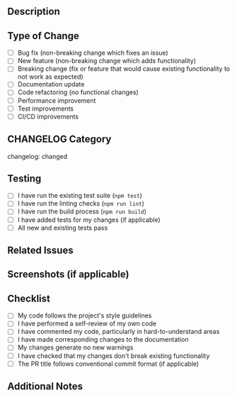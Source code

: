 ## Description

<!-- Provide a brief description of the changes in this PR -->

## Type of Change

<!-- Mark the relevant option with an "x" -->

- [ ] Bug fix (non-breaking change which fixes an issue)
- [ ] New feature (non-breaking change which adds functionality)
- [ ] Breaking change (fix or feature that would cause existing functionality to not work as expected)
- [ ] Documentation update
- [ ] Code refactoring (no functional changes)
- [ ] Performance improvement
- [ ] Test improvements
- [ ] CI/CD improvements

## CHANGELOG Category

<!-- Specify which section this change should be added to in the CHANGELOG -->
<!-- Use format: "changelog: <section>" where section is one of: added, fixed, changed, removed -->

changelog: changed

## Testing

<!-- Describe the tests you ran to verify your changes -->

- [ ] I have run the existing test suite (`npm test`)
- [ ] I have run the linting checks (`npm run lint`)
- [ ] I have run the build process (`npm run build`)
- [ ] I have added tests for my changes (if applicable)
- [ ] All new and existing tests pass

## Related Issues

<!-- Link any related issues using "Fixes #issue_number" or "Relates to #issue_number" -->

## Screenshots (if applicable)

<!-- Add screenshots to help explain your changes -->

## Checklist

<!-- Mark completed items with an "x" -->

- [ ] My code follows the project's style guidelines
- [ ] I have performed a self-review of my own code
- [ ] I have commented my code, particularly in hard-to-understand areas
- [ ] I have made corresponding changes to the documentation
- [ ] My changes generate no new warnings
- [ ] I have checked that my changes don't break existing functionality
- [ ] The PR title follows conventional commit format (if applicable)

## Additional Notes

<!-- Add any additional notes, concerns, or implementation details here -->